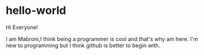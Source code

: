 # hello-world

Hi Everyone!

I am Mabroni,I think being a programmer is cool and that's why am here.
I'm new to programming but I think github is better to begin with.
